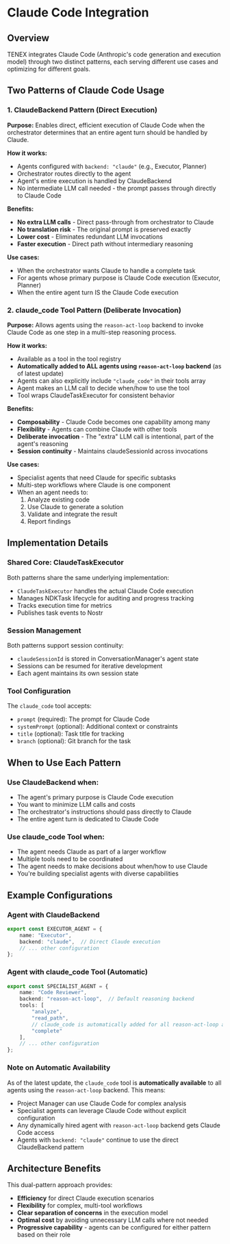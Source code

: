 # Claude Code Integration

## Overview

TENEX integrates Claude Code (Anthropic's code generation and execution model) through two distinct patterns, each serving different use cases and optimizing for different goals.

## Two Patterns of Claude Code Usage

### 1. ClaudeBackend Pattern (Direct Execution)

**Purpose:** Enables direct, efficient execution of Claude Code when the orchestrator determines that an entire agent turn should be handled by Claude.

**How it works:**
- Agents configured with `backend: "claude"` (e.g., Executor, Planner)
- Orchestrator routes directly to the agent
- Agent's entire execution is handled by ClaudeBackend
- No intermediate LLM call needed - the prompt passes through directly to Claude Code

**Benefits:**
- **No extra LLM calls** - Direct pass-through from orchestrator to Claude
- **No translation risk** - The original prompt is preserved exactly
- **Lower cost** - Eliminates redundant LLM invocations
- **Faster execution** - Direct path without intermediary reasoning

**Use cases:**
- When the orchestrator wants Claude to handle a complete task
- For agents whose primary purpose is Claude Code execution (Executor, Planner)
- When the entire agent turn IS the Claude Code execution

### 2. claude_code Tool Pattern (Deliberate Invocation)

**Purpose:** Allows agents using the `reason-act-loop` backend to invoke Claude Code as one step in a multi-step reasoning process.

**How it works:**
- Available as a tool in the tool registry
- **Automatically added to ALL agents using `reason-act-loop` backend** (as of latest update)
- Agents can also explicitly include `"claude_code"` in their tools array
- Agent makes an LLM call to decide when/how to use the tool
- Tool wraps ClaudeTaskExecutor for consistent behavior

**Benefits:**
- **Composability** - Claude Code becomes one capability among many
- **Flexibility** - Agents can combine Claude with other tools
- **Deliberate invocation** - The "extra" LLM call is intentional, part of the agent's reasoning
- **Session continuity** - Maintains claudeSessionId across invocations

**Use cases:**
- Specialist agents that need Claude for specific subtasks
- Multi-step workflows where Claude is one component
- When an agent needs to:
  1. Analyze existing code
  2. Use Claude to generate a solution
  3. Validate and integrate the result
  4. Report findings

## Implementation Details

### Shared Core: ClaudeTaskExecutor

Both patterns share the same underlying implementation:
- `ClaudeTaskExecutor` handles the actual Claude Code execution
- Manages NDKTask lifecycle for auditing and progress tracking
- Tracks execution time for metrics
- Publishes task events to Nostr

### Session Management

Both patterns support session continuity:
- `claudeSessionId` is stored in ConversationManager's agent state
- Sessions can be resumed for iterative development
- Each agent maintains its own session state

### Tool Configuration

The `claude_code` tool accepts:
- `prompt` (required): The prompt for Claude Code
- `systemPrompt` (optional): Additional context or constraints
- `title` (optional): Task title for tracking
- `branch` (optional): Git branch for the task

## When to Use Each Pattern

### Use ClaudeBackend when:
- The agent's primary purpose is Claude Code execution
- You want to minimize LLM calls and costs
- The orchestrator's instructions should pass directly to Claude
- The entire agent turn is dedicated to Claude Code

### Use claude_code Tool when:
- The agent needs Claude as part of a larger workflow
- Multiple tools need to be coordinated
- The agent needs to make decisions about when/how to use Claude
- You're building specialist agents with diverse capabilities

## Example Configurations

### Agent with ClaudeBackend
```typescript
export const EXECUTOR_AGENT = {
    name: "Executor",
    backend: "claude",  // Direct Claude execution
    // ... other configuration
};
```

### Agent with claude_code Tool (Automatic)
```typescript
export const SPECIALIST_AGENT = {
    name: "Code Reviewer",
    backend: "reason-act-loop",  // Default reasoning backend
    tools: [
        "analyze",
        "read_path",
        // claude_code is automatically added for all reason-act-loop agents
        "complete"
    ],
    // ... other configuration
};
```

### Note on Automatic Availability
As of the latest update, the `claude_code` tool is **automatically available** to all agents using the `reason-act-loop` backend. This means:
- Project Manager can use Claude Code for complex analysis
- Specialist agents can leverage Claude Code without explicit configuration
- Any dynamically hired agent with `reason-act-loop` backend gets Claude Code access
- Agents with `backend: "claude"` continue to use the direct ClaudeBackend pattern

## Architecture Benefits

This dual-pattern approach provides:
- **Efficiency** for direct Claude execution scenarios
- **Flexibility** for complex, multi-tool workflows
- **Clear separation of concerns** in the execution model
- **Optimal cost** by avoiding unnecessary LLM calls where not needed
- **Progressive capability** - agents can be configured for either pattern based on their role